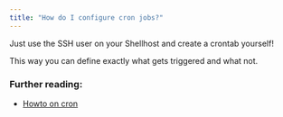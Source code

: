 ```yaml
---
title: "How do I configure cron jobs?"
---
```


Just use the SSH user on your Shellhost and create a crontab yourself!

This way you can define exactly what gets triggered and what not.

### Further reading:

* [Howto on
cron](https://help.ubuntu.com/community/CronHowto#Using_Cron)
